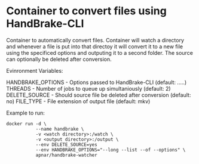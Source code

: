 # Container to convert files using HandBrake-CLI

Container to automatically convert files.  Container will watch a directory and whenever a file is put into that directoy
it will convert it to a new file using the specificed options and outputing it to a second folder.  The source can 
optionally be deleted after conversion.



Evinronment Variables:

HANDBRAKE_OPTIONS - Options passed to HandBrake-CLI (default: .....)
THREADS - Number of jobs to queue up simultaniously (default: 2)
DELETE_SOURCE - Should source file be deleted after conversion (default: no)
FILE_TYPE - File extension of output file (default: mkv)

Example to run:
```
docker run -d \
           --name handbrake \
           -v <watch directory>:/watch \
           -v <output directory>:/output \
           --env DELETE_SOURCE=yes
           --env HANDBRAKE_OPTIONS="--long --list --of --options" \
           apnar/handbrake-watcher
```
